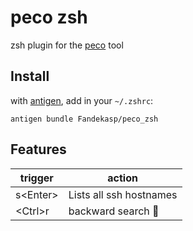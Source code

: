 # peco zsh

zsh plugin for the [peco](https://github.com/peco/peco) tool

## Install

with [antigen](https://github.com/zsh-users/antigen), add in your `~/.zshrc`:

    antigen bundle Fandekasp/peco_zsh

## Features

| trigger   | action                         |
| --------- | ------------------------------ |
| s\<Enter> | Lists all ssh hostnames        |
| \<Ctrl>r  | backward search :construction: |

